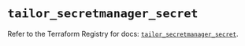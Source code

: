 # `tailor_secretmanager_secret`

Refer to the Terraform Registry for docs: [`tailor_secretmanager_secret`](https://registry.terraform.io/providers/tailor-platform/tailor/0.0.9/docs/resources/secretmanager_secret).
